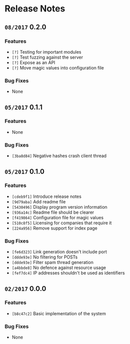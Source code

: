 # Release Notes

## `08/2017` 0.2.0

### Features

  * `[?]` Testing for important modules
  * `[?]` Test fuzzing against the server
  * `[?]` Expose as an API
  * `[?]` Move magic values into configuration file

### Bug Fixes

  * None

## `05/2017` 0.1.1

### Features

  * None

### Bug Fixes

  * `[3ba8d84]` Negative hashes crash client thread

## `05/2017` 0.1.0

### Features

  * `[cdeb9f1]` Introduce release notes
  * `[9d79aba]` Add readme file
  * `[5430496]` Display program version information
  * `[936a14c]` Readme file should be clearer
  * `[f419864]` Configuration file for magic values
  * `[510c8f5]` Licensing for companies that require it
  * `[224a956]` Remove support for index page

### Bug Fixes

  * `[fe6d323]` Link generation doesn't include port
  * `[ddde93e]` No filtering for POSTs
  * `[ddde93e]` Filter spam thread generation
  * `[a4bbde8]` No defence against resource usage
  * `[fef7dc4]` IP addresses shouldn't be used as identifiers

## `02/2017` 0.0.0

### Features

  * `[b8c47c2]` Basic implementation of the system

### Bug Fixes

  * None
